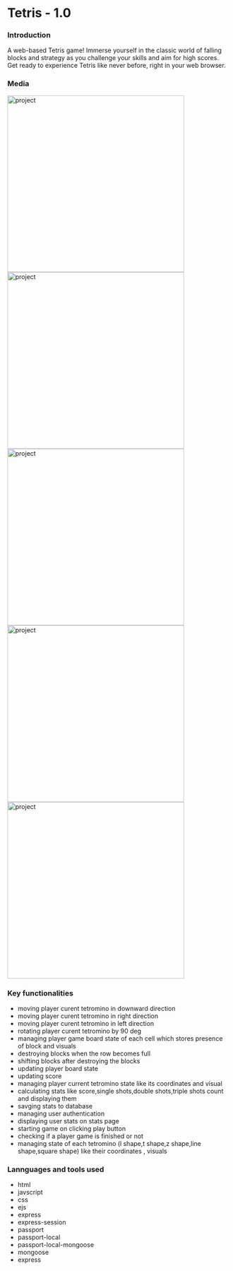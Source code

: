 <h1>Tetris - 1.0</h1>                            
 <h3>Introduction</h3>  
 <p> A web-based Tetris game! Immerse yourself in the classic world of falling blocks and strategy as you challenge your skills and aim for high scores. Get ready to experience Tetris 
    like never before, right in your web browser.</p>
     <h3>Media</h3>  
   <div>
       <img width="400" src="https://res.cloudinary.com/diwrxz82u/image/upload/v1705344538/tetris-1.0/one_uyrrfk.png" alt="project">
    
<img   width="400" src="https://res.cloudinary.com/diwrxz82u/image/upload/v1705344540/tetris-1.0/two_ygxhx1.png" alt="project">
 
<img  width="400" src="https://res.cloudinary.com/diwrxz82u/image/upload/v1705344541/tetris-1.0/three_bdfoxu.png" alt="project">
    
<img  width="400" src="https://res.cloudinary.com/diwrxz82u/image/upload/v1705344543/tetris-1.0/four_hhflqb.png" alt="project">
      
<img  width="400" src="https://res.cloudinary.com/diwrxz82u/image/upload/v1705344545/tetris-1.0/five_nauaek.png" alt="project">
    
   
<h3>Key functionalities</h3> 

<ul>
 <li>moving player curent tetromino in downward direction</li>
 <li>moving player curent tetromino in right direction</li>
 <li>moving player curent tetromino in left direction</li>
  <li>rotating  player curent tetromino by 90 deg</li>
 <li>managing player game board state of each cell which stores presence of block and visuals</li>
 <li>destroying blocks when the row becomes full</li>
 <li>shifting blocks after destroying the blocks</li>
 <li>updating player board state</li>
 <li>updating score</li>
 <li>managing player current tetromino state like its coordinates and visual</li>
  <li>calculating stats like score,single shots,double shots,triple shots count and displaying them</li>
  <li>savging stats to database</li>
  <li>managing user authentication</li>
  <li>displaying user stats on stats page</li>
  <li>starting game on clicking play button</li>
  <li>checking if a player game is finished or not</li>
  <li>managing state of each tetromino (l shape,t shape,z shape,line shape,square shape) like their coordinates , visuals</li>
</ul>

<h3>Lannguages and tools used</h3>
<ul>
 <li>html</li>
 <li>javscript</li>
 <li>css</li><li>ejs</li>
 <li>express</li>
 <li>express-session</li>
 <li>passport</li>
 <li>passport-local</li>
 <li>passport-local-mongoose</li>
 <li>mongoose</li>
 <li>express</li>
</ul>
